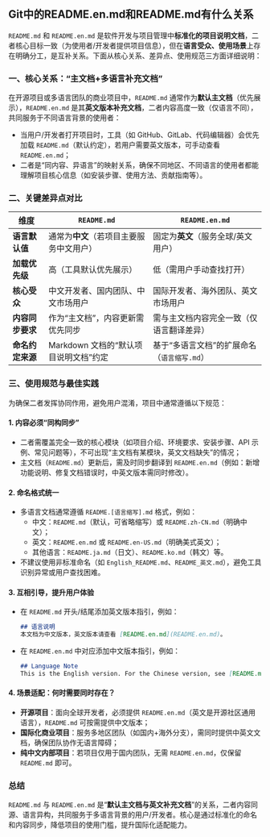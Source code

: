 ## Git中的README.en.md和README.md有什么关系

`README.md` 和 `README.en.md` 是软件开发与项目管理中**标准化的项目说明文档**，二者核心目标一致（为使用者/开发者提供项目信息），但在**语言受众、使用场景**上存在明确分工，是互补关系。下面从核心关系、差异点、使用规范三方面详细说明：


### 一、核心关系：“主文档+多语言补充文档”
在开源项目或多语言团队的商业项目中，`README.md` 通常作为**默认主文档**（优先展示），`README.en.md` 是其**英文版本补充文档**，二者内容高度一致（仅语言不同），共同服务于不同语言背景的使用者：
- 当用户/开发者打开项目时，工具（如 GitHub、GitLab、代码编辑器）会优先加载 `README.md`（默认约定），若用户需要英文版本，可手动查看 `README.en.md`；
- 二者是“同内容、异语言”的映射关系，确保不同地区、不同语言的使用者都能理解项目核心信息（如安装步骤、使用方法、贡献指南等）。


### 二、关键差异点对比
| 维度                | `README.md`                              | `README.en.md`                          |
|---------------------|------------------------------------------|------------------------------------------|
| **语言默认值**      | 通常为**中文**（若项目主要服务中文用户）  | 固定为**英文**（服务全球/英文用户）      |
| **加载优先级**      | 高（工具默认优先展示）                   | 低（需用户手动查找打开）                 |
| **核心受众**        | 中文开发者、国内团队、中文市场用户       | 国际开发者、海外团队、英文市场用户       |
| **内容同步要求**    | 作为“主文档”，内容更新需优先同步         | 需与主文档内容完全一致（仅语言翻译差异） |
| **命名约定来源**    | Markdown 文档的“默认项目说明文档”约定    | 基于“多语言文档”的扩展命名（`语言缩写.md`） |


### 三、使用规范与最佳实践
为确保二者发挥协同作用，避免用户混淆，项目中通常遵循以下规范：

#### 1. 内容必须“同构同步”
- 二者需覆盖完全一致的核心模块（如项目介绍、环境要求、安装步骤、API 示例、常见问题等），不可出现“主文档有某模块，英文文档缺失”的情况；
- 主文档（`README.md`）更新后，需及时同步翻译到 `README.en.md`（例如：新增功能说明、修复文档错误时，中英文版本需同时修改）。

#### 2. 命名格式统一
- 多语言文档通常遵循 `README.[语言缩写].md` 格式，例如：
  - 中文：`README.md`（默认，可省略缩写）或 `README.zh-CN.md`（明确中文）；
  - 英文：`README.en.md` 或 `README.en-US.md`（明确美式英文）；
  - 其他语言：`README.ja.md`（日文）、`README.ko.md`（韩文）等。
- 不建议使用非标准命名（如 `English_README.md`、`README_英文.md`），避免工具识别异常或用户查找困难。

#### 3. 互相引导，提升用户体验
- 在 `README.md` 开头/结尾添加英文版本指引，例如：
  ```markdown
  ## 语言说明
  本文档为中文版本，英文版本请查看 [README.en.md](README.en.md)。
  ```
- 在 `README.en.md` 中对应添加中文版本指引，例如：
  ```markdown
  ## Language Note
  This is the English version. For the Chinese version, see [README.md](README.md).
  ```

#### 4. 场景适配：何时需要同时存在？
- **开源项目**：面向全球开发者，必须提供 `README.en.md`（英文是开源社区通用语言），`README.md` 可按需提供中文版本；
- **国际化商业项目**：服务多地区团队（如国内+海外分支），需同时提供中英文文档，确保团队协作无语言障碍；
- **纯中文内部项目**：若项目仅用于国内团队，无需 `README.en.md`，仅保留 `README.md` 即可。


### 总结
`README.md` 与 `README.en.md` 是“**默认主文档与英文补充文档**”的关系，二者内容同源、语言异构，共同服务于多语言背景的用户/开发者。核心是通过标准化的命名和内容同步，降低项目的使用门槛，提升国际化适配能力。
